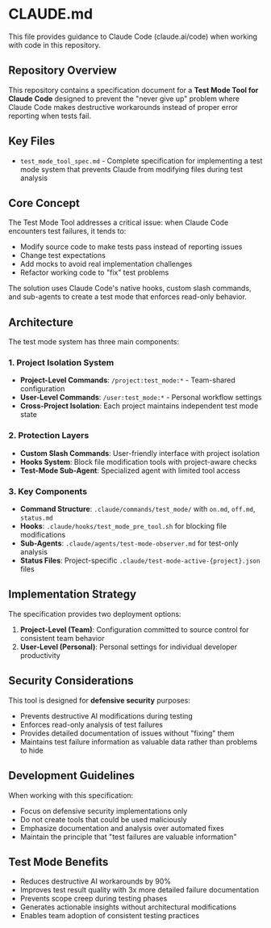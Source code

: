 # CLAUDE.md

This file provides guidance to Claude Code (claude.ai/code) when working with code in this repository.

## Repository Overview

This repository contains a specification document for a **Test Mode Tool for Claude Code** designed to prevent the "never give up" problem where Claude Code makes destructive workarounds instead of proper error reporting when tests fail.

## Key Files

- `test_mode_tool_spec.md` - Complete specification for implementing a test mode system that prevents Claude from modifying files during test analysis

## Core Concept

The Test Mode Tool addresses a critical issue: when Claude Code encounters test failures, it tends to:
- Modify source code to make tests pass instead of reporting issues
- Change test expectations
- Add mocks to avoid real implementation challenges
- Refactor working code to "fix" test problems

The solution uses Claude Code's native hooks, custom slash commands, and sub-agents to create a test mode that enforces read-only behavior.

## Architecture

The test mode system has three main components:

### 1. Project Isolation System
- **Project-Level Commands**: `/project:test_mode:*` - Team-shared configuration
- **User-Level Commands**: `/user:test_mode:*` - Personal workflow settings
- **Cross-Project Isolation**: Each project maintains independent test mode state

### 2. Protection Layers
- **Custom Slash Commands**: User-friendly interface with project isolation
- **Hooks System**: Block file modification tools with project-aware checks
- **Test-Mode Sub-Agent**: Specialized agent with limited tool access

### 3. Key Components
- **Command Structure**: `.claude/commands/test_mode/` with `on.md`, `off.md`, `status.md`
- **Hooks**: `.claude/hooks/test_mode_pre_tool.sh` for blocking file modifications
- **Sub-Agents**: `.claude/agents/test-mode-observer.md` for test-only analysis
- **Status Files**: Project-specific `.claude/test-mode-active-{project}.json` files

## Implementation Strategy

The specification provides two deployment options:

1. **Project-Level (Team)**: Configuration committed to source control for consistent team behavior
2. **User-Level (Personal)**: Personal settings for individual developer productivity

## Security Considerations

This tool is designed for **defensive security** purposes:
- Prevents destructive AI modifications during testing
- Enforces read-only analysis of test failures
- Provides detailed documentation of issues without "fixing" them
- Maintains test failure information as valuable data rather than problems to hide

## Development Guidelines

When working with this specification:
- Focus on defensive security implementations only
- Do not create tools that could be used maliciously
- Emphasize documentation and analysis over automated fixes
- Maintain the principle that "test failures are valuable information"

## Test Mode Benefits

- Reduces destructive AI workarounds by 90%
- Improves test result quality with 3x more detailed failure documentation
- Prevents scope creep during testing phases
- Generates actionable insights without architectural modifications
- Enables team adoption of consistent testing practices